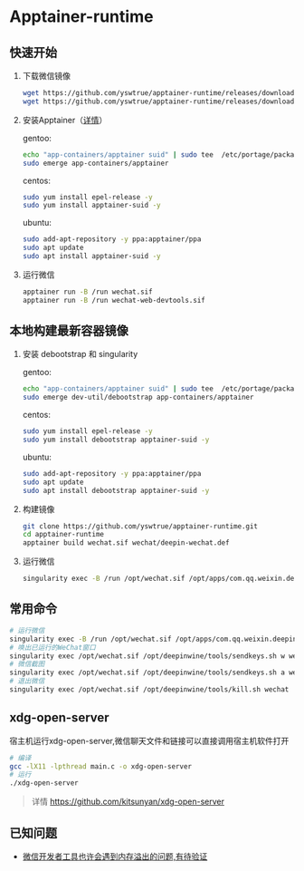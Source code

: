 # Apptainer-runtime

## 快速开始

1. 下载微信镜像

   ```bash
   wget https://github.com/yswtrue/apptainer-runtime/releases/download/stable/wechat.sif
   wget https://github.com/yswtrue/apptainer-runtime/releases/download/latest/wechat-web-devtools.sif
   ```

2. 安装Apptainer（[详情](https://apptainer.org/docs/admin/main/installation.html#install-from-pre-built-packages)）


   gentoo:

   ```bash
   echo "app-containers/apptainer suid" | sudo tee  /etc/portage/package.use/apptainer
   sudo emerge app-containers/apptainer
   ```

   centos:

   ```bash
   sudo yum install epel-release -y
   sudo yum install apptainer-suid -y
   ```

   ubuntu:

   ```bash
   sudo add-apt-repository -y ppa:apptainer/ppa
   sudo apt update
   sudo apt install apptainer-suid -y
   ```

  1. 运行微信

     ```bash
     apptainer run -B /run wechat.sif
     apptainer run -B /run wechat-web-devtools.sif
     ```

## 本地构建最新容器镜像

1. 安装 debootstrap 和 singularity

   gentoo:

   ```bash
   echo "app-containers/apptainer suid" | sudo tee  /etc/portage/package.use/apptainer
   sudo emerge dev-util/debootstrap app-containers/apptainer
   ```

   centos:

   ```bash
   sudo yum install epel-release -y
   sudo yum install debootstrap apptainer-suid -y
   ```

   ubuntu:

   ```bash
   sudo add-apt-repository -y ppa:apptainer/ppa
   sudo apt update
   sudo apt install debootstrap apptainer-suid -y
   ```

2. 构建镜像

   ```bash
   git clone https://github.com/yswtrue/apptainer-runtime.git
   cd apptainer-runtime
   apptainer build wechat.sif wechat/deepin-wechat.def
   ```

3. 运行微信

   ```bash
   singularity exec -B /run /opt/wechat.sif /opt/apps/com.qq.weixin.deepin/files/run.sh
   ```

## 常用命令

```bash
# 运行微信
singularity exec -B /run /opt/wechat.sif /opt/apps/com.qq.weixin.deepin/files/run.sh
# 唤出已运行的WeChat窗口
singularity exec /opt/wechat.sif /opt/deepinwine/tools/sendkeys.sh w wechat 4
# 微信截图
singularity exec /opt/wechat.sif /opt/deepinwine/tools/sendkeys.sh a wechat 3
# 退出微信
singularity exec /opt/wechat.sif /opt/deepinwine/tools/kill.sh wechat
```

## xdg-open-server

宿主机运行xdg-open-server,微信聊天文件和链接可以直接调用宿主机软件打开

```bash
# 编译
gcc -lX11 -lpthread main.c -o xdg-open-server
# 运行
./xdg-open-server
```
> 详情 https://github.com/kitsunyan/xdg-open-server


## 已知问题

- [微信开发者工具也许会遇到内存溢出的问题,有待验证](https://github.com/NixOS/nixpkgs/issues/224828#issuecomment-1499317731)